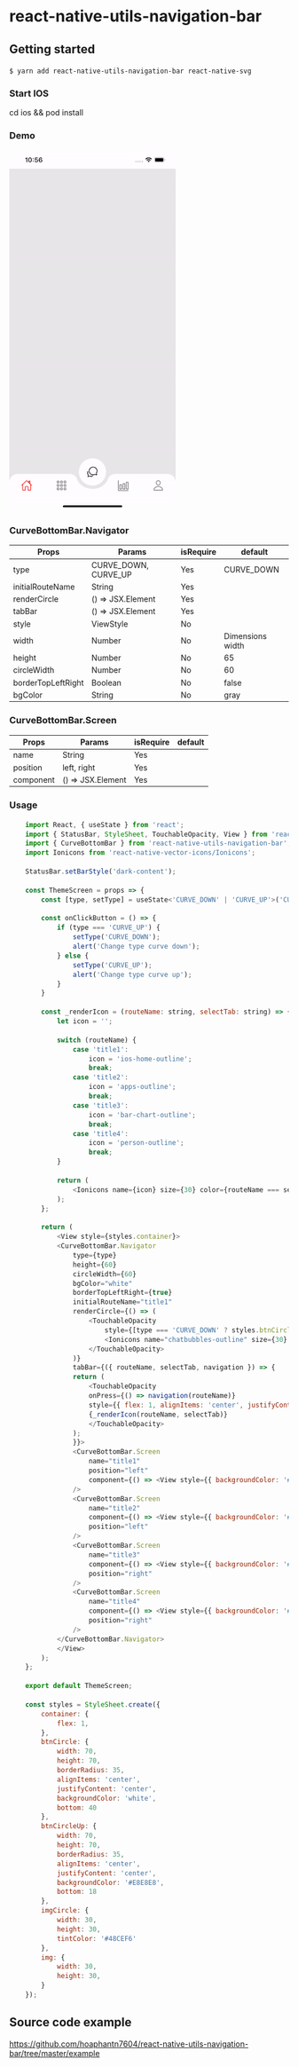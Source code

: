 # react-native-utils-navigation-bar

## Getting started

`$ yarn add react-native-utils-navigation-bar react-native-svg`

### Start IOS

cd ios && pod install

### Demo
![](https://github.com/hoaphantn7604/file-upload/blob/master/document/navigationbar/demo.gif)


### CurveBottomBar.Navigator

| Props              | Params               | isRequire | default          |
| ------------------ | -------------------- | --------- | ---------------- |
| type               | CURVE_DOWN, CURVE_UP | Yes       | CURVE_DOWN       |
| initialRouteName   | String               | Yes       |                  |
| renderCircle       | () => JSX.Element    | Yes       |                  |
| tabBar             | () => JSX.Element    | Yes       |                  |
| style              | ViewStyle            | No        |                  |
| width              | Number               | No        | Dimensions width |
| height             | Number               | No        | 65               |
| circleWidth        | Number               | No        | 60               |
| borderTopLeftRight | Boolean              | No        | false            |
| bgColor            | String               | No        | gray             |


### CurveBottomBar.Screen

| Props              | Params               | isRequire | default          |
| ------------------ | -------------------- | --------- | ---------------- |
| name               | String               | Yes       |                  |
| position           | left, right          | Yes       |                  |
| component          | () => JSX.Element    | Yes       |                  |

### Usage
```javascript
    import React, { useState } from 'react';
    import { StatusBar, StyleSheet, TouchableOpacity, View } from 'react-native';
    import { CurveBottomBar } from 'react-native-utils-navigation-bar';
    import Ionicons from 'react-native-vector-icons/Ionicons';

    StatusBar.setBarStyle('dark-content');

    const ThemeScreen = props => {
        const [type, setType] = useState<'CURVE_DOWN' | 'CURVE_UP'>('CURVE_DOWN');

        const onClickButton = () => {
            if (type === 'CURVE_UP') {
                setType('CURVE_DOWN');
                alert('Change type curve down');
            } else {
                setType('CURVE_UP');
                alert('Change type curve up');
            }
        }

        const _renderIcon = (routeName: string, selectTab: string) => {
            let icon = '';

            switch (routeName) {
                case 'title1':
                    icon = 'ios-home-outline';
                    break;
                case 'title2':
                    icon = 'apps-outline';
                    break;
                case 'title3':
                    icon = 'bar-chart-outline';
                    break;
                case 'title4':
                    icon = 'person-outline';
                    break;
            }

            return (
                <Ionicons name={icon} size={30} color={routeName === selectTab ? '#FF3030' : 'gray'} />
            );
        };

        return (
            <View style={styles.container}>
            <CurveBottomBar.Navigator
                type={type}
                height={60}
                circleWidth={60}
                bgColor="white"
                borderTopLeftRight={true}
                initialRouteName="title1"
                renderCircle={() => (
                    <TouchableOpacity
                        style={[type === 'CURVE_DOWN' ? styles.btnCircle : styles.btnCircleUp]} onPress={onClickButton}>
                        <Ionicons name="chatbubbles-outline" size={30} />
                    </TouchableOpacity>
                )}
                tabBar={({ routeName, selectTab, navigation }) => {
                return (
                    <TouchableOpacity
                    onPress={() => navigation(routeName)}
                    style={{ flex: 1, alignItems: 'center', justifyContent: 'center' }}>
                    {_renderIcon(routeName, selectTab)}
                    </TouchableOpacity>
                );
                }}>
                <CurveBottomBar.Screen
                    name="title1"
                    position="left"
                    component={() => <View style={{ backgroundColor: '#E8E8E8', flex: 1 }} />}
                />
                <CurveBottomBar.Screen
                    name="title2"
                    component={() => <View style={{ backgroundColor: '#E8E8E8', flex: 1 }} />}
                    position="left"
                />
                <CurveBottomBar.Screen
                    name="title3"
                    component={() => <View style={{ backgroundColor: '#E8E8E8', flex: 1 }} />}
                    position="right"
                />
                <CurveBottomBar.Screen
                    name="title4"
                    component={() => <View style={{ backgroundColor: '#E8E8E8', flex: 1 }} />}
                    position="right"
                />
            </CurveBottomBar.Navigator>
            </View>
        );
    };

    export default ThemeScreen;

    const styles = StyleSheet.create({
        container: {
            flex: 1,
        },
        btnCircle: {
            width: 70,
            height: 70,
            borderRadius: 35,
            alignItems: 'center',
            justifyContent: 'center',
            backgroundColor: 'white',
            bottom: 40
        },
        btnCircleUp: {
            width: 70,
            height: 70,
            borderRadius: 35,
            alignItems: 'center',
            justifyContent: 'center',
            backgroundColor: '#E8E8E8',
            bottom: 18
        },
        imgCircle: {
            width: 30,
            height: 30,
            tintColor: '#48CEF6'
        },
        img: {
            width: 30,
            height: 30,
        }
    });

```

## Source code example
https://github.com/hoaphantn7604/react-native-utils-navigation-bar/tree/master/example

